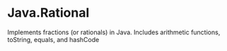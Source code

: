 # Java.Rational
Implements fractions (or rationals) in Java. Includes arithmetic functions, toString, equals, and hashCode
